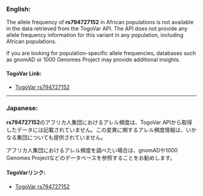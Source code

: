 ### English:
The allele frequency of **rs794727152** in African populations is not available in the data retrieved from the TogoVar API. The API does not provide any allele frequency information for this variant in any population, including African populations.

If you are looking for population-specific allele frequencies, databases such as gnomAD or 1000 Genomes Project may provide additional insights.

#### TogoVar Link:
- [TogoVar rs794727152](https://togovar.org/variant/rs794727152)

---

### Japanese:
**rs794727152**のアフリカ人集団におけるアレル頻度は、TogoVar APIから取得したデータには記載されていません。この変異に関するアレル頻度情報は、いかなる集団についても提供されていません。

アフリカ人集団におけるアレル頻度を調べたい場合は、gnomADや1000 Genomes Projectなどのデータベースを参照することをお勧めします。

#### TogoVarリンク:
- [TogoVar rs794727152](https://togovar.org/variant/rs794727152)